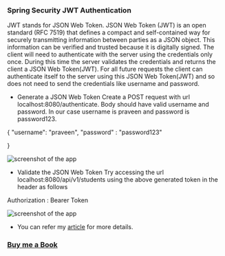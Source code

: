 ### Spring Security JWT Authentication

JWT stands for JSON Web Token. JSON Web Token (JWT) is an open standard (RFC 7519) that defines a compact 
and self-contained way for securely transmitting information between parties as a JSON object. 
This information can be verified and trusted because it is digitally signed. The client will need to 
authenticate with the server using the credentials only once. During this time the server validates 
the credentials and returns the client a JSON Web Token(JWT). For all future requests the client 
can authenticate itself to the server using this JSON Web Token(JWT) and so does not need to send 
the credentials like username and password.


- Generate a JSON Web Token 
Create a POST request with url localhost:8080/authenticate. Body should have valid username and password. 
In our case username is praveen and password is password123.

{
  "username": "praveen",
  "password" : "password123"

}

![screenshot of the app](https://raw.githubusercontent.com/praveenoruganti/praveenoruganti-springboot/master/0_Projects/praveenoruganti-springboot-security/6_Jwt_Authentication/src/main/resources/images/jwt1.PNG "Authenticate")

- Validate the JSON Web Token
Try accessing the url localhost:8080/api/v1/students using the above generated token in the header as follows

Authorization : Bearer Token

![screenshot of the app](https://raw.githubusercontent.com/praveenoruganti/praveenoruganti-springboot/master/0_Projects/praveenoruganti-springboot-security/6_Jwt_Authentication/src/main/resources/images/jwt2.PNG "Authenticate")

- You can refer my [article](https://praveenorugantitech.blogspot.com/2019/05/spring-security-jwt-authentication.html) for more details. 

### [Buy me a Book](https://www.buymeacoffee.com/praveenoruganti)